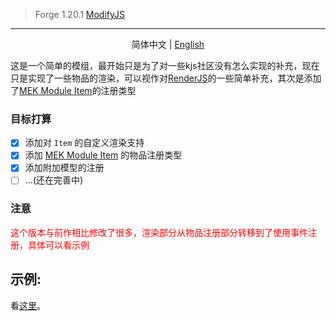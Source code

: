 > Forge 1.20.1 [ModifyJS](https://github.com/AnNingUI/ModifyJs)
---

<p align="center">
<span> 简体中文 </span> | <a href="./README.md"> English </a>
</p>

这是一个简单的模组，最开始只是为了对一些kjs社区没有怎么实现的补充，现在只是实现了一些物品的渲染，可以视作对[RenderJS](https://github.com/ch1335/RenderJS)的一些简单补充，其次是添加了[MEK Module Item](https://wiki.aidancbrady.com/wiki/Modules)的注册类型

### 目标打算
- [x] 添加对 `Item` 的自定义渲染支持
- [x] 添加 [MEK Module Item](https://wiki.aidancbrady.com/wiki/Modules) 的物品注册类型
- [x] 添加附加模型的注册
- [ ] ...(还在完善中)

### 注意
<span style="color: red;">
这个版本与前作相比修改了很多，渲染部分从物品注册部分转移到了使用事件注册，具体可以看示例
</span>

## 示例:
看[这里](./example/)。